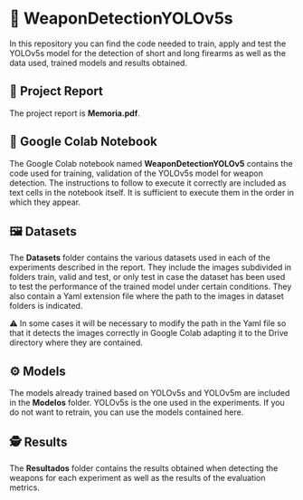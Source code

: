 # :gun: WeaponDetectionYOLOv5s
In this repository you can find the code needed to train, apply and test the YOLOv5s model for the detection of short and long firearms as well as the data used, trained models and results obtained.

## :page_facing_up: Project Report
The project report is **Memoria.pdf**.

## :notebook: Google Colab Notebook 
The Google Colab notebook named **WeaponDetectionYOLOv5** contains the code used for training, validation of the YOLOv5s model for weapon detection. The instructions to follow to execute it correctly are included as text cells in the notebook itself. It is sufficient to execute them in the order in which they appear. 

## :framed_picture: Datasets
The **Datasets** folder contains the various datasets used in each of the experiments described in the report. 
They include the images subdivided in folders train, valid and test, or only test in case the dataset has been used to test the performance of the trained model under certain conditions. They also contain a Yaml extension file where the path to the images in dataset folders is indicated. 

:warning: In some cases it will be necessary to modify the path in the Yaml file so that it detects the images correctly in Google Colab adapting it to the Drive directory where they are contained.

## :gear: Models
The models already trained based on YOLOv5s and YOLOv5m are included in the **Modelos** folder. YOLOv5s is the one used in the experiments.
If you do not want to retrain, you can use the models contained here.

## :detective: Results 
The **Resultados** folder contains the results obtained when detecting the weapons for each experiment as well as the results of the evaluation metrics.
